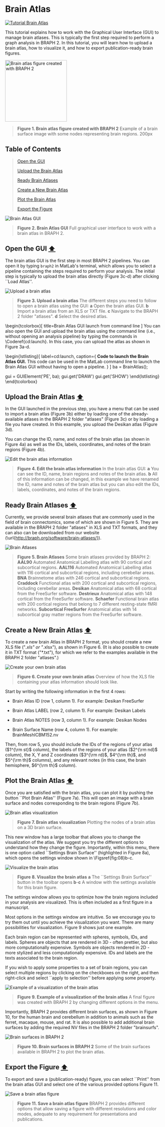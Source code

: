 # Brain Atlas

[![Tutorial Brain Atlas](https://img.shields.io/badge/PDF-Download-red?style=flat-square&logo=adobe-acrobat-reader)](tut_ba.pdf)

This tutorial explains how to work with the Graphical User Interface (GUI) to manage brain atlases.
This is typically the first step required to perform a graph analysis in BRAPH 2. 
In this tutorial, you will learn how to upload a brain atlas, how to visualize it, and how to export publication-ready brain figures.


<img src="fig01.jpg" alt="Brain atlas figure created with BRAPH 2" height="200px">

> **Figure 1. Brain atlas figure created with BRAPH 2**
> Example of a brain surface image with some nodes representing brain regions. 200px

## Table of Contents
> [Open the GUI](#Open-the-GUI)
>
> [Upload the Brain Atlas](#Upload-the-Brain-Atlas)
>
> [Ready Brain Atlases](#Ready-Brain-Atlases)
>
> [Create a New Brain Atlas](#Create-a-New-Brain-Atlas)
>
> [Plot the Brain Atlas](#Plot-the-Brain-Atlas)
>
> [Export the Figure](#Export-the-Figure)
>

<img src="fig02.jpg" alt="Brain Atlas GUI">

> **Figure 2. Brain Atlas GUI**
> Full graphical user interface to work with a brain atlas in BRAPH 2.




## Open the GUI  [⬆](#Table-of-Contents)

The brain atlas GUI is the first step in most BRAPH 2 pipelines. You can open it by typing `braph2` in MatLab's terminal, which allows you to select a pipeline containing the steps required to perform your analysis. The initial step is typically to upload the brain atlas directly (Figure 3c-d) after clicking ``Load Atlas''. 

<img src="fig03.jpg" alt="Upload a brain atlas">

> **Figure 3. Upload a brain atlas**
> The different steps you need to follow to open a brain atlas using the GUI: 
> 	**a** Open the brain atlas GUI.
> 	**b** Import a brain atlas from an XLS or TXT file.
> 	**c** Navigate to the BRAPH 2 folder "atlases".
> 	**d** Select the desired atlas.



\begin{tcolorbox}[
	title=Brain Atlas GUI launch from command line
]
You can also open the GUI and upload the brain atlas using the command line (i.e., without opening an analysis pipeline) by typing the commands in \Coderef{cd:launch}. In this case, you can upload the atlas as shown in Figure 3a-d.

\begin{lstlisting}[
	label=cd:launch,
	caption={
		**Code to launch the Brain Atlas GUI.**
		This code can be used in the MatLab command line to launch the  Brain Atlas GUI without having to open a pipeline.
	}
]
ba = BrainAtlas();

gui = GUIElement('PE', ba);
gui.get('DRAW')
gui.get('SHOW')
\end{lstlisting}
\end{tcolorbox}


## Upload the Brain Atlas  [⬆](#Table-of-Contents)

In the GUI launched in the previous step, you have a menu that can be used to import a brain atlas (Figure 3b) either by loading one of the already-available atlases in the BRAPH 2 folder "atlases" (Figure 3c) or by loading a file you have created. In this example, you upload the Desikan atlas (Figure 3d).

You can change the ID, name, and notes of the brain atlas (as shown in Figure 4a) as well as the IDs, labels, coordinates, and notes of the brain regions (Figure 4b).

<img src="fig04.png" alt="Edit the brain atlas information">

> **Figure 4. Edit the brain atlas information**
> In the brain atlas GUI: 
> 	**a** You can see the ID, name, brain regions and notes of the brain atlas.
> 	**b** All of this information can be changed, in this example we have renamed the ID, name and notes of the brain atlas but you can also edit the IDs, labels, coordinates, and notes of the brain regions.



## Ready Brain Atlases  [⬆](#Table-of-Contents)



Currently, we provide several brain atlases that are commonly used in the field of brain connectomics, some of which are shown in Figure 5. 
They are available in the BRAPH 2 folder "atlases" in XLS and TXT formats, and they can also can be downloaded from our website (\url{http://braph.org/software/brain-atlases/}).

<img src="fig05.jpg" alt="Brain Atlases">

> **Figure 5. Brain Atlases**
> Some brain atlases provided by BRAPH 2: 
> 	**AAL90** Automated Anatomical Labelling atlas with 90 cortical and subcortical regions.
> 	**AAL116** Automated Anatomical Labelling atlas with 116 cortical and subcortical regions, including cerebellar areas.
> 	**BNA** Brainnetome atlas with 246 cortical and subcortical regions.
> 	**Craddock** Functional atlas with 200 cortical and subcortical regions, including cerebellar areas.
> 	**Desikan** Anatomical atlas with 68 cortical from the FreeSurfer software.
> 	**Destrieux** Anatomical atlas with 148 cortical from the FreeSurfer software.
> 	**Schaefer** Functional brain atlas with 200 cortical regions that belong to 7 different resting-state fMRI networks.
> 	**Subcortical FreeSurfer** Anatomical atlas with 14 subcortical gray matter regions from the FreeSurfer software.


## Create a New Brain Atlas  [⬆](#Table-of-Contents)

To create a new brain Atlas in BRAPH 2 format, you should create a new XLS file ("*.xls" or "*.xlsx"), as shown in Figure 6. 
(It is also possible to create it in TXT format ("*.txt"), for which we refer to the examples available in the BRAPH 2 folder "atlases".)



<img src="fig06.jpg" alt="Create your own brain atlas">

> **Figure 6. Create your own brain atlas**
> Overview of how the XLS file containing your atlas information should look like.

Start by writing the following information in the first 4 rows:


- Brain Atlas ID (row 1, column 1). 
For example: Desikan FreeSurfer

- Brain Atlas LABEL (row 2, column 1). 
For example: Desikan Labels

- Brain Atlas NOTES (row 3, column 1).
For example: Desikan Nodes

- Brain Surface Name (row 4, column 1).
For example: BrainMeshICBM152.nv


Then, from row 5, you should include the IDs of the regions of your atlas ($1^{\rm st}$ column), the labels of the regions of your atlas ($2^{\rm nd}$ column), the X, Y and Z coordinates ($3^{\rm rd}$, $4^{\rm th}$, and $5^{\rm th}$ columns), and any relevant notes (in this case, the brain hemisphere, $6^{\rm th}$ column).	


## Plot the Brain Atlas  [⬆](#Table-of-Contents)

Once you are satisfied with the brain atlas, you can plot it by pushing the button ``Plot Brain Atlas'' (Figure 7a). 
This will open an image with a brain surface and nodes corresponding to the brain regions (Figure 7b).


<img src="fig07.jpg" alt="Brain atlas visualization">

> **Figure 7. Brain atlas visualization**
> Plotting the nodes of a brain atlas on a 3D brain surface.
	
This new window has a large toolbar that allows you to change the visualization of the atlas. We suggest you try the different options to understand how they change the figure. Importantly, within this menu, there is one option called ``Settings Brain Surface'' (highlighted in Figure 8a), which opens the settings window shown in \Figsref{fig:08}b-c.



<img src="fig08.jpg" alt="Visualize the brain atlas">

> **Figure 8. Visualize the brain atlas**
> **a** The ``Settings Brain Surface'' button in the toolbar opens **b**-**c** A window with the settings available for this brain figure.

The settings window allows you to optimize how the brain regions included in your analysis are visualized. This is often included as a first figure in a manuscript.

Most options in the settings window are intuitive. So we encourage you to try them out until you achieve the visualization you want. There are many possibilities for visualization. Figure 9 shows just one example.

Each brain region can be represented with spheres, symbols, IDs, and labels.
Spheres are objects that are rendered in 3D - often prettier, but also more computationally expensive.
Symbols are objects rendered in 2D - more stylized and less computationally expensive.
IDs and labels are the texts associated to the brain region.

If you wish to apply some properties to a set of brain regions, you can select multiple regions by clicking on the checkboxes on the right, and then right-click and select ``apply to selection'' before applying some property.

<img src="fig09.jpg" alt="Example of a visualization of the brain atlas">

> **Figure 9. Example of a visualization of the brain atlas**
> A final figure was created with BRAPH 2 by changing different options in the menu.





Importantly, BRAPH 2 provides different brain surfaces, as shown in Figure 10, for the human brain and cerebellum in addition to animals such as the ferret, macaque, mouse, and rat.
It is also possible to add additional brain surfaces by adding the required NV files in the BRAPH 2 folder "brainsurfs".

<img src="fig10.png" alt="Brain surfaces in BRAPH 2">

> **Figure 10. Brain surfaces in BRAPH 2**
> Some of the brain surfaces available in BRAPH 2 to plot the brain atlas.




## Export the Figure  [⬆](#Table-of-Contents)

To export and save a (publication-ready) figure, you can select ``Print'' from the brain atlas GUI and select one of the various provided options Figure 11.


	
<img src="fig11.jpg" alt="Save a brain atlas figure">

> **Figure 11. Save a brain atlas figure**
> BRAPH 2 provides different options that allow saving a figure with different resolutions and color modes, adequate to any requirement for presentations and publications.
